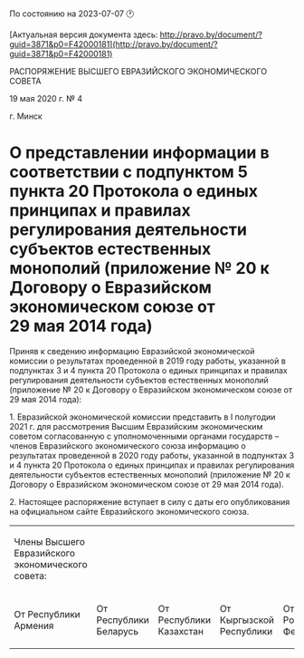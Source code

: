 По состоянию на 2023-07-07 &#x1F550;

[Актуальная версия документа здесь: http://pravo.by/document/?guid=3871&p0=F42000181](http://pravo.by/document/?guid=3871&p0=F42000181)

<p>РАСПОРЯЖЕНИЕ ВЫСШЕГО ЕВРАЗИЙСКОГО ЭКОНОМИЧЕСКОГО СОВЕТА</p>
<p>19 мая 2020 г. № 4</p>
<p>г. Минск</p>
<h1>О представлении информации в соответствии с подпунктом 5 пункта 20 Протокола о единых принципах и правилах регулирования деятельности субъектов естественных монополий (приложение № 20 к Договору о Евразийском экономическом союзе от 29 мая 2014 года)</h1>
<p>Приняв к сведению информацию Евразийской экономической комиссии о результатах проведенной в 2019 году работы, указанной в подпунктах 3 и 4 пункта 20 Протокола о единых принципах и правилах регулирования деятельности субъектов естественных монополий (приложение № 20 к Договору о Евразийском экономическом союзе от 29 мая 2014 года):</p>
<p>1. Евразийской экономической комиссии представить в I полугодии 2021 г. для рассмотрения Высшим Евразийским экономическим советом согласованную с уполномоченными органами государств – членов Евразийского экономического союза информацию о результатах проведенной в 2020 году работы, указанной в подпунктах 3 и 4 пункта 20 Протокола о единых принципах и правилах регулирования деятельности субъектов естественных монополий (приложение № 20 к Договору о Евразийском экономическом союзе от 29 мая 2014 года).</p>
<p>2. Настоящее распоряжение вступает в силу с даты его опубликования на официальном сайте Евразийского экономического союза.</p>
<p></p>
<table>
<tr><td><p>Члены Высшего Евразийского экономического совета:</p></td></tr>
<tr>
<td><p>От Республики Армения</p></td>
<td><p>От Республики Беларусь</p></td>
<td><p>От Республики Казахстан</p></td>
<td><p>От Кыргызской Республики</p></td>
<td><p>От Российской Федерации</p></td>
</tr>
</table>
<p></p>
